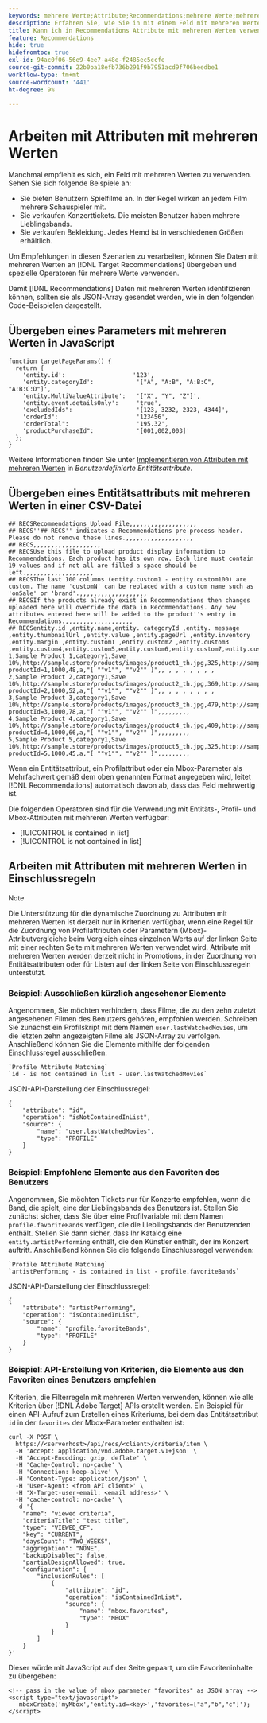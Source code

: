 ```yaml
---
keywords: mehrere Werte;Attribute;Recommendations;mehrere Werte;mehrere Werte;mehrere Werte
description: Erfahren Sie, wie Sie in mit einem Feld mit mehreren Werten  [!DNL Target Recommendations]  spezielle Operatoren für mehrere Werte verwenden.
title: Kann ich in Recommendations Attribute mit mehreren Werten verwenden?
feature: Recommendations
hide: true
hidefromtoc: true
exl-id: 94ac0f06-56e9-4ee7-a48e-f2485ec5ccfe
source-git-commit: 22b0ba18efb736b291f9b7951acd9f706beedbe1
workflow-type: tm+mt
source-wordcount: '441'
ht-degree: 9%

---
```


# Arbeiten mit Attributen mit mehreren Werten

Manchmal empfiehlt es sich, ein Feld mit mehreren Werten zu verwenden. Sehen Sie sich folgende Beispiele an:

* Sie bieten Benutzern Spielfilme an. In der Regel wirken an jedem Film mehrere Schauspieler mit.
* Sie verkaufen Konzerttickets. Die meisten Benutzer haben mehrere Lieblingsbands.
* Sie verkaufen Bekleidung. Jedes Hemd ist in verschiedenen Größen erhältlich.

Um Empfehlungen in diesen Szenarien zu verarbeiten, können Sie Daten mit mehreren Werten an [!DNL Target Recommendations] übergeben und spezielle Operatoren für mehrere Werte verwenden.

Damit [!DNL Recommendations] Daten mit mehreren Werten identifizieren können, sollten sie als JSON-Array gesendet werden, wie in den folgenden Code-Beispielen dargestellt.

## Übergeben eines Parameters mit mehreren Werten in JavaScript

```
function targetPageParams() { 
  return { 
    'entity.id':                   '123', 
    'entity.categoryId':            '["A", "A:B", "A:B:C", "A:B:C:D"]',        
    'entity.MultiValueAttribute':   '["X", "Y", "Z"]', 
    'entity.event.detailsOnly':     'true', 
    'excludedIds":                  '[123, 3232, 2323, 4344]', 
    'orderId":                      '123456', 
    'orderTotal":                   '195.32', 
    'productPurchaseId":            '[001,002,003]' 
  }; 
}
```

Weitere Informationen finden Sie unter [Implementieren von Attributen mit mehreren Werten](/help/main/c-recommendations/c-products/custom-entity-attributes.md#section_80FEFE49E8AF415D99B739AA3CBA2A14) in *Benutzerdefinierte Entitätsattribute*.

## Übergeben eines Entitätsattributs mit mehreren Werten in einer CSV-Datei

```
## RECSRecommendations Upload File,,,,,,,,,,,,,,,,,,,
## RECS''## RECS'' indicates a Recommendations pre-process header. Please do not remove these lines.,,,,,,,,,,,,,,,,,,,
## RECS,,,,,,,,,,,,,,,,,,,
## RECSUse this file to upload product display information to Recommendations. Each product has its own row. Each line must contain 19 values and if not all are filled a space should be left.,,,,,,,,,,,,,,,,,,,
## RECSThe last 100 columns (entity.custom1 - entity.custom100) are custom. The name 'customN' can be replaced with a custom name such as 'onSale' or 'brand'.,,,,,,,,,,,,,,,,,,,
## RECSIf the products already exist in Recommendations then changes uploaded here will override the data in Recommendations. Any new attributes entered here will be added to the product''s entry in Recommendations.,,,,,,,,,,,,,,,,,,,
## RECSentity.id ,entity.name,entity. categoryId ,entity. message ,entity.thumbnailUrl ,entity.value ,entity.pageUrl ,entity.inventory ,entity.margin ,entity.custom1 ,entity.custom2 ,entity.custom3 ,entity.custom4,entity.custom5,entity.custom6,entity.custom7,entity.custom8,entity.custom9,entity.custom10,
1,Sample Product 1,category1,Save 10%,http://sample.store/products/images/product1_th.jpg,325,http://sample.store/products/product_detail.jsp?productId=1,1000,48,a,"[ ""v1"", ""v2"" ]",, , , , , , , ,
2,Sample Product 2,category1,Save 10%,http://sample.store/products/images/product2_th.jpg,369,http://sample.store/products/product_detail.jsp?productId=2,1000,52,a,"[ ""v1"", ""v2"" ]",, , , , , , , ,
3,Sample Product 3,category1,Save 10%,http://sample.store/products/images/product3_th.jpg,479,http://sample.store/products/product_detail.jsp?productId=3,1000,78,a,"[ ""v1"", ""v2"" ]",,,,,,,,,
4,Sample Product 4,category1,Save 10%,http://sample.store/products/images/product4_th.jpg,409,http://sample.store/products/product_detail.jsp?productId=4,1000,66,a,"[ ""v1"", ""v2"" ]",,,,,,,,,
5,Sample Product 5,category1,Save 10%,http://sample.store/products/images/product5_th.jpg,325,http://sample.store/products/product_detail.jsp?productId=5,1000,45,a,"[ ""v1"", ""v2"" ]",,,,,,,,, 
```

Wenn ein Entitätsattribut, ein Profilattribut oder ein Mbox-Parameter als Mehrfachwert gemäß dem oben genannten Format angegeben wird, leitet [!DNL Recommendations] automatisch davon ab, dass das Feld mehrwertig ist.

Die folgenden Operatoren sind für die Verwendung mit Entitäts-, Profil- und Mbox-Attributen mit mehreren Werten verfügbar:

* [!UICONTROL is contained in list]
* [!UICONTROL is not contained in list]

## Arbeiten mit Attributen mit mehreren Werten in Einschlussregeln

>[!NOTE]
>
>Die Unterstützung für die dynamische Zuordnung zu Attributen mit mehreren Werten ist derzeit nur in Kriterien verfügbar, wenn eine Regel für die Zuordnung von Profilattributen oder Parametern (Mbox)-Attributvergleiche beim Vergleich eines einzelnen Werts auf der linken Seite mit einer rechten Seite mit mehreren Werten verwendet wird. Attribute mit mehreren Werten werden derzeit nicht in Promotions, in der Zuordnung von Entitätsattributen oder für Listen auf der linken Seite von Einschlussregeln unterstützt.

### Beispiel: Ausschließen kürzlich angesehener Elemente

Angenommen, Sie möchten verhindern, dass Filme, die zu den zehn zuletzt angesehenen Filmen des Benutzers gehören, empfohlen werden. Schreiben Sie zunächst ein Profilskript mit dem Namen `user.lastWatchedMovies`, um die letzten zehn angezeigten Filme als JSON-Array zu verfolgen. Anschließend können Sie die Elemente mithilfe der folgenden Einschlussregel ausschließen:

```
`Profile Attribute Matching`
`id - is not contained in list - user.lastWatchedMovies`
```

JSON-API-Darstellung der Einschlussregel:

```
{
    "attribute": "id",
    "operation": "isNotContainedInList",
    "source": {
        "name": "user.lastWatchedMovies",
        "type": "PROFILE"
    }
} 
```

### Beispiel: Empfohlene Elemente aus den Favoriten des Benutzers

Angenommen, Sie möchten Tickets nur für Konzerte empfehlen, wenn die Band, die spielt, eine der Lieblingsbands des Benutzers ist. Stellen Sie zunächst sicher, dass Sie über eine Profilvariable mit dem Namen `profile.favoriteBands` verfügen, die die Lieblingsbands der Benutzenden enthält. Stellen Sie dann sicher, dass Ihr Katalog eine `entity.artistPerforming` enthält, die den Künstler enthält, der im Konzert auftritt. Anschließend können Sie die folgende Einschlussregel verwenden:

```
`Profile Attribute Matching`
`artistPerforming - is contained in list - profile.favoriteBands`
```

JSON-API-Darstellung der Einschlussregel:

```
{
    "attribute": "artistPerforming",
    "operation": "isContainedInList",
    "source": {
        "name": "profile.favoriteBands",
        "type": "PROFILE"
    }
}
```

### Beispiel: API-Erstellung von Kriterien, die Elemente aus den Favoriten eines Benutzers empfehlen

Kriterien, die Filterregeln mit mehreren Werten verwenden, können wie alle Kriterien über [!DNL Adobe Target] APIs erstellt werden. Ein Beispiel für einen API-Aufruf zum Erstellen eines Kriteriums, bei dem das Entitätsattribut `id` in der `favorites` der Mbox-Parameter enthalten ist:

```
curl -X POST \
  https://<serverhost>/api/recs/<client>/criteria/item \
  -H 'Accept: application/vnd.adobe.target.v1+json' \
  -H 'Accept-Encoding: gzip, deflate' \
  -H 'Cache-Control: no-cache' \
  -H 'Connection: keep-alive' \
  -H 'Content-Type: application/json' \
  -H 'User-Agent: <from API client>' \
  -H 'X-Target-user-email: <email address>' \
  -H 'cache-control: no-cache' \
  -d '{
    "name": "viewed criteria",
    "criteriaTitle": "test title",
    "type": "VIEWED_CF",
    "key": "CURRENT",
    "daysCount": "TWO_WEEKS",
    "aggregation": "NONE",
    "backupDisabled": false,
    "partialDesignAllowed": true,
    "configuration": {
        "inclusionRules": [
            {
                "attribute": "id",
                "operation": "isContainedInList",
                "source": {
                    "name": "mbox.favorites",
                    "type": "MBOX"
                }
            }
        ]
    }
}'
```

Dieser würde mit JavaScript auf der Seite gepaart, um die Favoriteninhalte zu übergeben:

```
<!-- pass in the value of mbox parameter "favorites" as JSON array -->
<script type="text/javascript">
   mboxCreate('myMbox','entity.id=<key>','favorites=["a","b","c"]');
</script>
```
